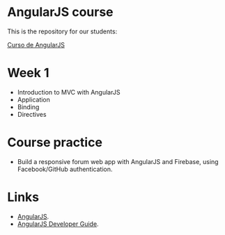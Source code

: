 AngularJS course
=========

This is the repository for our students:

[Curso de AngularJS](http://fictizia.com/formacion/curso_angularjs)

Week 1
=================
* Introduction to MVC with AngularJS
* Application
* Binding
* Directives

Course practice
=================
* Build a responsive forum web app with AngularJS and Firebase, using Facebook/GitHub authentication.

Links
=================
* [AngularJS](https://angularjs.org/).
* [AngularJS Developer Guide](https://docs.angularjs.org/guide).
